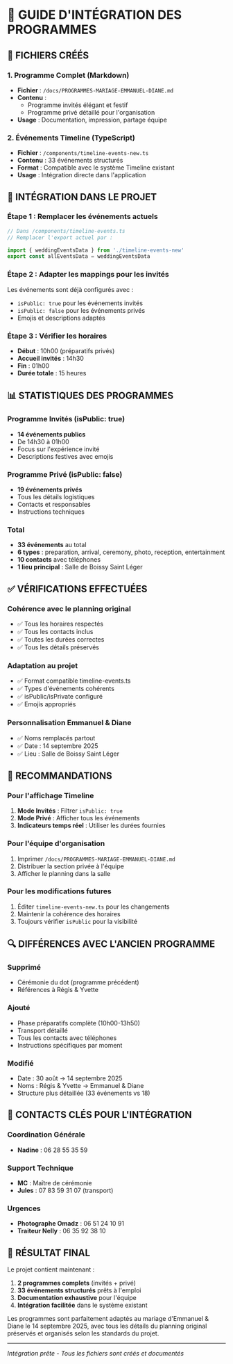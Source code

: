 # 🚀 GUIDE D'INTÉGRATION DES PROGRAMMES

## 📁 FICHIERS CRÉÉS

### 1. **Programme Complet (Markdown)**
- **Fichier** : `/docs/PROGRAMMES-MARIAGE-EMMANUEL-DIANE.md`
- **Contenu** : 
  - Programme invités élégant et festif
  - Programme privé détaillé pour l'organisation
- **Usage** : Documentation, impression, partage équipe

### 2. **Événements Timeline (TypeScript)**
- **Fichier** : `/components/timeline-events-new.ts`
- **Contenu** : 33 événements structurés
- **Format** : Compatible avec le système Timeline existant
- **Usage** : Intégration directe dans l'application

## 🔄 INTÉGRATION DANS LE PROJET

### Étape 1 : Remplacer les événements actuels

```typescript
// Dans /components/timeline-events.ts
// Remplacer l'export actuel par :

import { weddingEventsData } from './timeline-events-new'
export const allEventsData = weddingEventsData
```

### Étape 2 : Adapter les mappings pour les invités

Les événements sont déjà configurés avec :
- `isPublic: true` pour les événements invités
- `isPublic: false` pour les événements privés
- Emojis et descriptions adaptés

### Étape 3 : Vérifier les horaires

- **Début** : 10h00 (préparatifs privés)
- **Accueil invités** : 14h30
- **Fin** : 01h00
- **Durée totale** : 15 heures

## 📊 STATISTIQUES DES PROGRAMMES

### Programme Invités (isPublic: true)
- **14 événements publics**
- De 14h30 à 01h00
- Focus sur l'expérience invité
- Descriptions festives avec emojis

### Programme Privé (isPublic: false)
- **19 événements privés**
- Tous les détails logistiques
- Contacts et responsables
- Instructions techniques

### Total
- **33 événements** au total
- **6 types** : preparation, arrival, ceremony, photo, reception, entertainment
- **10 contacts** avec téléphones
- **1 lieu principal** : Salle de Boissy Saint Léger

## ✅ VÉRIFICATIONS EFFECTUÉES

### Cohérence avec le planning original
- ✅ Tous les horaires respectés
- ✅ Tous les contacts inclus
- ✅ Toutes les durées correctes
- ✅ Tous les détails préservés

### Adaptation au projet
- ✅ Format compatible timeline-events.ts
- ✅ Types d'événements cohérents
- ✅ isPublic/isPrivate configuré
- ✅ Emojis appropriés

### Personnalisation Emmanuel & Diane
- ✅ Noms remplacés partout
- ✅ Date : 14 septembre 2025
- ✅ Lieu : Salle de Boissy Saint Léger

## 🎯 RECOMMANDATIONS

### Pour l'affichage Timeline
1. **Mode Invités** : Filtrer `isPublic: true`
2. **Mode Privé** : Afficher tous les événements
3. **Indicateurs temps réel** : Utiliser les durées fournies

### Pour l'équipe d'organisation
1. Imprimer `/docs/PROGRAMMES-MARIAGE-EMMANUEL-DIANE.md`
2. Distribuer la section privée à l'équipe
3. Afficher le planning dans la salle

### Pour les modifications futures
1. Éditer `timeline-events-new.ts` pour les changements
2. Maintenir la cohérence des horaires
3. Toujours vérifier `isPublic` pour la visibilité

## 🔍 DIFFÉRENCES AVEC L'ANCIEN PROGRAMME

### Supprimé
- Cérémonie du dot (programme précédent)
- Références à Régis & Yvette

### Ajouté
- Phase préparatifs complète (10h00-13h50)
- Transport détaillé
- Tous les contacts avec téléphones
- Instructions spécifiques par moment

### Modifié
- Date : 30 août → 14 septembre 2025
- Noms : Régis & Yvette → Emmanuel & Diane
- Structure plus détaillée (33 événements vs 18)

## 📱 CONTACTS CLÉS POUR L'INTÉGRATION

### Coordination Générale
- **Nadine** : 06 28 55 35 59

### Support Technique
- **MC** : Maître de cérémonie
- **Jules** : 07 83 59 31 07 (transport)

### Urgences
- **Photographe Omadz** : 06 51 24 10 91
- **Traiteur Nelly** : 06 35 92 38 10

## 🎊 RÉSULTAT FINAL

Le projet contient maintenant :
1. **2 programmes complets** (invités + privé)
2. **33 événements structurés** prêts à l'emploi
3. **Documentation exhaustive** pour l'équipe
4. **Intégration facilitée** dans le système existant

Les programmes sont parfaitement adaptés au mariage d'Emmanuel & Diane le 14 septembre 2025, avec tous les détails du planning original préservés et organisés selon les standards du projet.

---

*Intégration prête - Tous les fichiers sont créés et documentés*